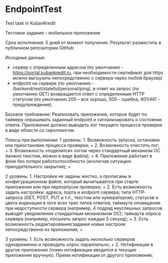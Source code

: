# EndpointTest
Test task in KubanKredit

Тестовое задание – мобильное приложение

Срок исполнения: 5 дней от момент получения. Результат разместить в публичном репозитории GitHub

Исходные данные:
- сервер с определенным адресом (по умолчанию - https://portal.kubankredit.ru, при необходимости сертификат для https можно выгрузить непосредственно с сервера через любой браузер)
- endpoint на сервере (по умолчанию - /backend/rest/stateful/personal/ping), в ответ на запрос (по умолчанию GET) возвращается ответ с определенным HTTP статусом (по умолчанию 200 – все хорошо, 500 – ошибка, 401/461 - предупреждение).

Базовое требование:
Реализовать приложение, которое будет по таймеру опрашивать заданный endpoint и сигнализировать о состоянии ответа.
Приложение должно выводить лог текущего процесса проверки в виде области со скроллингом. 

Плюсы при выполнении:
1 уровень:
    1. Возможность запуска, остановки или приостановке процесса проверки; +
    2. Возможность очистить лог; +
    3. Возможность «поделится» логом через стандартный механизм ОС (можно текстом, можно в виде файла); +
    4. Приложение работает в фоне без потери работоспособности (исключая ситуацию принудительного закрытия); +

2 уровень:
    1. Настройки не заданы жестко, а прописаны в конфигурационном файле, который вычитывается при старте приложения или при перезапуске проверки; +
    2. Есть возможность задать настройки: адреса, порта и endpoint сервера; типа HTTP-запроса (GET, POST, PUT и т.п., текстом или нумератором); статусов и цвета индикации в логе всех трех типов ответов; таймаута оповещения при недоступности сервера (например, 4 подряд неуспешных запросов выводят уведомление стандартным механизмом ОС); таймаута опроса сервера (например, посылать запрос каждые 5 секунд); +
    3. Есть возможность редактирования/задания новых настроек непосредственно из приложения; +

3 уровень:
    1. Есть возможность задать несколько серверов одновременно и проводить опрос параллельно; +
    2. Нотификация в другое приложение (токен нотификации вводится в текущее приложение вручную). Прием нотификации от другого приложения;
